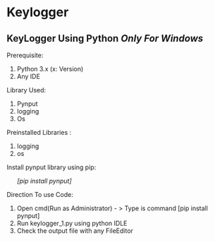 # Keylogger

## KeyLogger Using Python _****Only For Windows****_

Prerequisite:
<ol>
<li>Python 3.x (x: Version)</li>
<li>Any IDE</li>
</ol>
 
 Library Used:
 <ol>
 <li> Pynput</li>
 <li>logging</li>
 <li> Os </li>
  </ol>

Preinstalled Libraries : 
<ol><li>logging</li> <li> os</li></ol>
 
 Install pynput library using pip:<ol> *[pip install pynput]* </ol>
 
 Direction To use Code:
 <ol>
 <li>Open cmd(Run as Administrator) - > Type is command [pip install pynput]</li>
 <li>Run keylogger_1.py using python IDLE </li>
 <li>Check the output file with any FileEditor</li>
</ol> 
